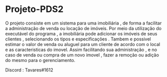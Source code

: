 # Projeto-PDS2
O projeto consiste em um sistema para uma imobiliária , de forma a facilitar a administração de venda ou locação de imóveis.
Por meio da utilização do executável do programa , a imobiliária pode adicionar os imóveis de seus clientes , selecionando os tipos e especificações . Tambem e possivel estimar o valor de venda ou aluguel para um cliente de acordo com o local e as caracteristicas do imovel. Assim facilitando sua administração , e no caso de venda ou compra de um novo imovel , fazer a remoção ou adição  do mesmo para o gerenciamento.

Discord : Tavares#1612

